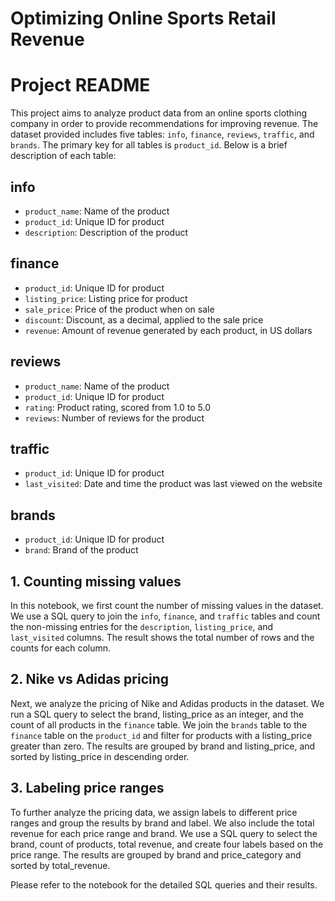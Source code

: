 # Optimizing Online Sports Retail Revenue
 
# Project README

This project aims to analyze product data from an online sports clothing company in order to provide recommendations for improving revenue. The dataset provided includes five tables: `info`, `finance`, `reviews`, `traffic`, and `brands`. The primary key for all tables is `product_id`. Below is a brief description of each table:

## info
- `product_name`: Name of the product
- `product_id`: Unique ID for product
- `description`: Description of the product

## finance
- `product_id`: Unique ID for product
- `listing_price`: Listing price for product
- `sale_price`: Price of the product when on sale
- `discount`: Discount, as a decimal, applied to the sale price
- `revenue`: Amount of revenue generated by each product, in US dollars

## reviews
- `product_name`: Name of the product
- `product_id`: Unique ID for product
- `rating`: Product rating, scored from 1.0 to 5.0
- `reviews`: Number of reviews for the product

## traffic
- `product_id`: Unique ID for product
- `last_visited`: Date and time the product was last viewed on the website

## brands
- `product_id`: Unique ID for product
- `brand`: Brand of the product

## 1. Counting missing values
In this notebook, we first count the number of missing values in the dataset. We use a SQL query to join the `info`, `finance`, and `traffic` tables and count the non-missing entries for the `description`, `listing_price`, and `last_visited` columns. The result shows the total number of rows and the counts for each column.

## 2. Nike vs Adidas pricing
Next, we analyze the pricing of Nike and Adidas products in the dataset. We run a SQL query to select the brand, listing_price as an integer, and the count of all products in the `finance` table. We join the `brands` table to the `finance` table on the `product_id` and filter for products with a listing_price greater than zero. The results are grouped by brand and listing_price, and sorted by listing_price in descending order.

## 3. Labeling price ranges
To further analyze the pricing data, we assign labels to different price ranges and group the results by brand and label. We also include the total revenue for each price range and brand. We use a SQL query to select the brand, count of products, total revenue, and create four labels based on the price range. The results are grouped by brand and price_category and sorted by total_revenue.

Please refer to the notebook for the detailed SQL queries and their results.
